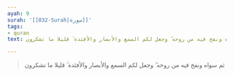 ```yaml
---
ayah: 9
surah: '[[032-Surah|سورة]]'
tags:
- quran
text: ثم سواه ونفخ فيه من روحه ۖ وجعل لكم السمع والأبصار والأفئدة ۚ قليلا ما تشكرون

---
```

> ثم سواه ونفخ فيه من روحه ۖ وجعل لكم السمع والأبصار والأفئدة ۚ قليلا ما تشكرون
